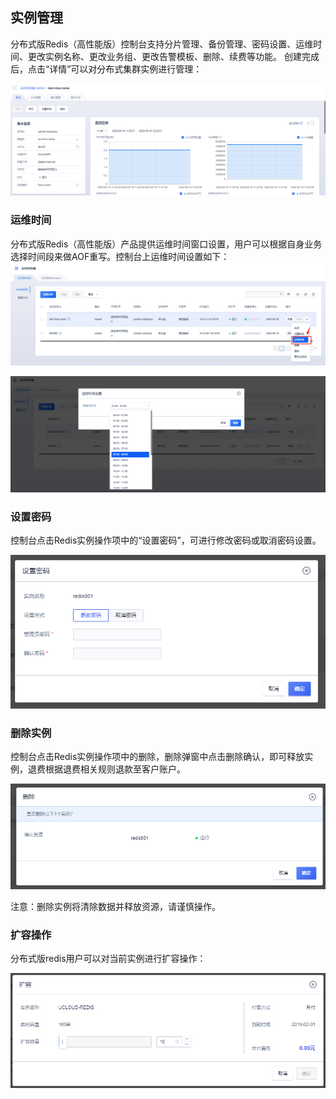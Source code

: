 ## 实例管理

分布式版Redis（高性能版）控制台支持分片管理、备份管理、密码设置、运维时间、更改实例名称、更改业务组、更改告警模板、删除、续费等功能。
创建完成后，点击“详情”可以对分布式集群实例进行管理：

![image](/images/udredis202006004.png)

### 运维时间

分布式版Redis（高性能版）产品提供运维时间窗口设置，用户可以根据自身业务选择时间段来做AOF重写。控制台上运维时间设置如下：
![image](/images/udredis202006005.png)

![image](/images/udredis202006006.png)

### 设置密码

控制台点击Redis实例操作项中的“设置密码”，可进行修改密码或取消密码设置。

![image](/images/redis052901.png)

### 删除实例

控制台点击Redis实例操作项中的删除，删除弹窗中点击删除确认，即可释放实例，退费根据退费相关规则退款至客户账户。

![image](/images/redis052903.png)

注意：删除实例将清除数据并释放资源，请谨慎操作。

### 扩容操作

分布式版redis用户可以对当前实例进行扩容操作：

![image](/images/redisv404.png)
